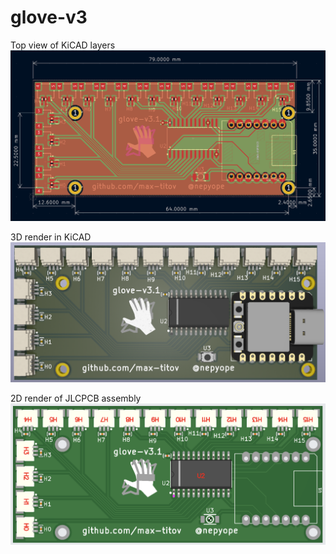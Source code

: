 # glove-v3

Top view of KiCAD layers
![glove-v3 pcb](hardware/pcb/glove-v3-right/images/glove-v3-right-pcb.png)

3D render in KiCAD
![glove-v3 top](hardware/pcb/glove-v3-right/images/glove-v3-right-top.png)

2D render of JLCPCB assembly
![glove-v3 jlc assembly](hardware/pcb/glove-v3-right/images/glove-v3-right-jlc.png)
